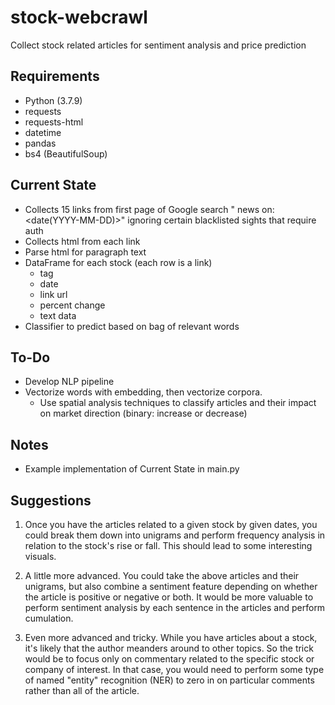 # stock-webcrawl
Collect stock related articles for sentiment analysis and price prediction
## Requirements
- Python (3.7.9)
- requests
- requests-html
- datetime
- pandas
- bs4 (BeautifulSoup)
## Current State
- Collects 15 links from first page of Google search "<stock-tag> news on:<date(YYYY-MM-DD)>" ignoring certain blacklisted sights that require auth
- Collects html from each link
- Parse html for paragraph text
- DataFrame for each stock (each row is a link)
  - tag
  - date
  - link url
  - percent change
  - text data
- Classifier to predict based on bag of relevant words
## To-Do
- Develop NLP pipeline
- Vectorize words with embedding, then vectorize corpora.
  - Use spatial analysis techniques to classify articles and their impact on market direction (binary: increase or decrease)
## Notes
- Example implementation of Current State in main.py
 
## Suggestions
  
1. Once you have the articles related to a given stock by given dates, you could break them down into unigrams and perform frequency analysis in relation to the stock's rise or fall.  This should lead to some interesting visuals.

2. A little more advanced.  You could take the above articles and their unigrams, but also combine a sentiment feature depending on whether the article is positive or negative or both.  It would be more valuable to perform sentiment analysis by each sentence in the articles and perform cumulation.

3. Even more advanced and tricky.  While you have articles about a stock, it's likely that the author meanders around to other topics.  So the trick would be to focus only on commentary related to the specific stock or company of interest.  In that case, you would need to perform some type of named "entity" recognition (NER) to zero in on particular comments rather than all of the article.
